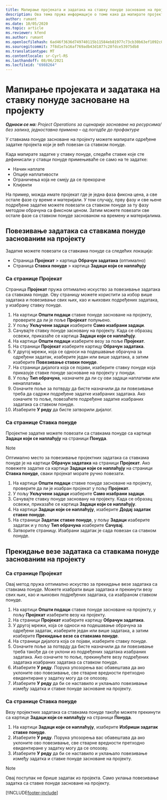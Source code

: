 ```yaml
---
title: Мапирање пројеката и задатака на ставку понуде засноване на пројекту
description: Ова тема пружа информације о томе како да мапирате пројекте и задатке у предмет задатка заснованог на пројекту.
author: rumant
ms.date: 10/05/2020
ms.topic: article
ms.reviewer: kfend
ms.author: rumant
ms.openlocfilehash: 6ad46f3636d749740115b11584eb81977c73cb30b63ef1092c0c2aac97cbc647
ms.sourcegitcommit: 7f8d1e7a16af769adb43d1877c28fdce53975db8
ms.translationtype: MT
ms.contentlocale: sr-Cyrl-RS
ms.lasthandoff: 08/06/2021
ms.locfileid: "6988264"
---
```

# <a name="map-projects-and-tasks-to-a-project-based-quote-line"></a>Мапирање пројеката и задатака на ставку понуде засноване на пројекту

_**Односи се на:** Project Operations за сценарије засноване на ресурсима/без залиха, једноставна примена – од погодбе до профактуре_

У ставкама понуде засноване на пројекту можете мапирати одређене задатке пројекта који је већ повезан са ставком понуде.

Када мапирате задатке у ставку понуде, следеће ставке које сте дефинисали у ставци понуде примењиваће се само на те задатке:

- Начин наплате
- Опције наплативости
- Ограничења која не смеју да се прекораче
- Клијенти

На пример, можда имате пројекат где је једна фаза фиксна цена, а све остале фазе су време и материјали. У том случају, прву фазу и све њене подређене задатке можете повезати са ставком понуде за ту фазу методом обрачуна са фиксном ценом. Затим можете повезати све остале фазе са ставком понуде заснованом на времену и материјалима.

## <a name="associate-tasks-to-project-based-quote-lines"></a>Повезивање задатака са ставкама понуде заснованим на пројекту

Задатке можете повезати са ставкама понуде са следећих локација:

- Страница **Пројекат** > картица **Обрачун задатака** (оптимално)
- Страница **Ставка понуде** > картица **Задаци који се наплаћују** 

### <a name="from-the-project-page"></a>Са странице Пројекат

Страница **Пројекат** пружа оптимално искуство за повезивање задатака са ставкама понуде. Ову страницу можете користити за избор више задатака и повезивање свих њих, као и њихових подређених задатака, у изабрану ставку понуде.

1. На картици **Општи подаци** ставке понуде засноване на пројекту, проверите да ли је поље **Пројекат** попуњено.
2. У пољу **Укључени задаци** изаберите **Само изабрани задаци**.
3. Сачувајте ставку понуде засновану на пројекту. Када се образац освежи, приказаће се картица **Задаци који се наплаћују**.
4. На картици **Општи подаци** изаберите везу за поље **Пројекат**.
5. На страници **Пројекат** изаберите картицу **Обрачун задатака**.
6. У другој мрежи, која се односи на подешавање обрачуна за одређени задатак, изаберите један или више задатака, а затим изаберите **Повезивање ставки понуде**.
7. На страници дијалога која се појави, изаберите ставку понуде која приказује ставке понуде засноване на пројекту у понуди.
8. У пољу **Тип обрачуна**, назначите да ли су ови задаци наплативи или ненаплативи.
9. Означите поље за потврду да бисте назначили да ли повезивање треба да садржи подређене задатке изабраних задатака. Ако означите то поље, повезаћете подређене задатке изабраних задатака са ставком понуде.
10. Изаберите **У реду** да бисте затворили дијалог.

### <a name="from-the-quote-line-page"></a>Са странице Ставка понуде

Пројектне задатке можете повезати са ставкама понуде са картице **Задаци који се наплаћују** на страници **Понуда**.

>[!NOTE]
>Оптимално место за повезивање пројектних задатака са ставкама понуде је на картици **Обрачун задатака** на страници **Пројекат**. Ако повежете задатке са картице **Задаци који се наплаћују** на страници **Ставка понуде**, сваки пројекат морате ручно повезати.

1. На картици **Општи подаци** ставке понуде засноване на пројекту, проверите да ли је изабран пројекат у пољу **Пројекат**.
2. У пољу **Укључени задаци** изаберите **Само изабрани задаци**.
3. Сачувајте ставку понуде засновану на пројекту. Када се образац освежи, приказаће се картица **Задаци који се наплаћују**.
4. На картици **Задаци који се наплаћују**, изаберите **Додај задатак ставке понуде**.
5. На страници **Задатак ставке понуде**, у пољу **Задаци** изаберите задатак и у пољу **Тип обрачуна** изаберите **Сачувај**. 
6. Затворите страницу. Изабрани задатак је сада повезан са ставком понуде.

## <a name="disassociate-tasks-from-projectbased-quote-lines"></a>Прекидање везе задатака са ставкама понуде заснованим на пројекту

### <a name="from-the-project-page"></a>Са странице Пројекат

Овај метод пружа оптимално искуство за прекидање везе задатака са ставкама понуде. Можете изабрати више задатака и прекинути везу свих њих, као и њихових подређених задатака, са изабраном ставком понуде.

1. На картици **Општи подаци** ставке понуде засноване на пројекту, у пољу **Пројекат** изаберите везу ка пројекту.
2. На страници **Пројекат** изаберите картицу **Обрачун задатака**.
3. У другој мрежи, која се односи на подешавање обрачуна за одређени задатак, изаберите један или више задатака, а затим изаберите **Прекидање везе са ставкама понуде**.
4. На страници дијалога која се појави, изаберите ставку понуде.
5. Означите поље за потврду да бисте назначили да ли повезивање треба такође да се уклони из подређених задатака изабраних задатака. Ако означите то поље, прекинућете везу подређених задатака изабраних задатака са ставком понуде.
6. Изаберите **У реду**. Порука упозорења вас обавештава да ако уклоните ово повезивање, све стварне вредности претходно евидентиране у задатку могу да се опозову. 
7. Изаберите **У реду** да би се наставило и уклањало повезивање између задатка и ставке понуде засноване на пројекту.

### <a name="from-the-quote-line-page"></a>Са странице Ставка понуде

Везу пројектних задатака са ставкама понуде такође можете прекинути са картице **Задаци који се наплаћују** на страници **Понуда**.

1. На картици **Задаци који се наплаћују**, изаберите **Избриши задатак ставке понуде**.
2. Изаберите **У реду**. Порука упозорења вас обавештава да ако уклоните ово повезивање, све стварне вредности претходно евидентиране у задатку могу да се опозову. 
3. Изаберите **У реду** да би се наставило и уклањало повезивање између задатка и ставке понуде засноване на пројекту.

>[!NOTE]
> Овај поступак не брише задатак из пројекта. Само уклања повезивање задатка са ставке понуде засноване на пројекту.


[!INCLUDE[footer-include](../../includes/footer-banner.md)]